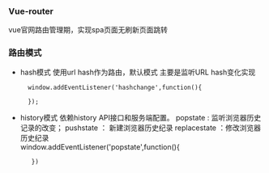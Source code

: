

### Vue-router
vue官网路由管理期，实现spa页面无刷新页面跳转

### 路由模式

* hash模式
  使用url hash作为路由，默认模式
  主要是监听URL hash变化实现

        window.addEventListener('hashchange',function(){

        });
* history模式
  依赖history API接口和服务端配置。
         popstate : 监听浏览器历史记录的改变；
         pushstate ： 新建浏览器历史纪录
         replacestate ：修改浏览器历史纪录    
        window.addEventListener('popstate',function(){

         })

### 